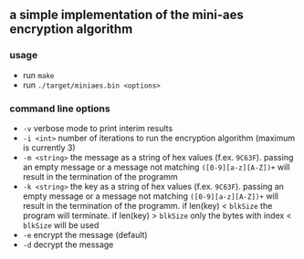 a simple implementation of the mini-aes encryption algorithm
---

### usage
- run `make`
- run `./target/miniaes.bin <options>`

### command line options
- `-v` verbose mode to print interim results
- `-i <int>` number of iterations to run the encryption algorithm (maximum is currently 3)
- `-m <string>` the message as a string of hex values (f.ex. `9C63F`). passing an empty message or a message not matching `([0-9][a-z][A-Z])+` will result in the termination of the programm
- `-k <string>` the key as a string of hex values (f.ex. `9C63F`). passing an empty message or a message not matching `([0-9][a-z][A-Z])+` will result in the termination of the programm. if len(key) < `blkSize` the program will terminate. if len(key) > `blkSize` only the bytes with index < `blkSize` will be used
- `-e` encrypt the message (default)
- `-d` decrypt the message
